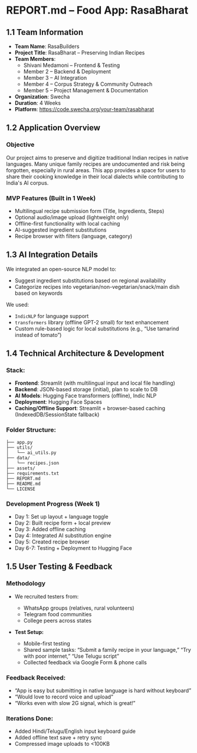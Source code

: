 
# REPORT.md – Food App: RasaBharat

## 1.1 Team Information

- **Team Name**: RasaBuilders
- **Project Title**: RasaBharat – Preserving Indian Recipes
- **Team Members**:  
  - Shivani Medamoni – Frontend & Testing  
  - Member 2 – Backend & Deployment  
  - Member 3 – AI Integration  
  - Member 4 – Corpus Strategy & Community Outreach  
  - Member 5 – Project Management & Documentation  
- **Organization**: Swecha  
- **Duration**: 4 Weeks  
- **Platform**: https://code.swecha.org/your-team/rasabharat

## 1.2 Application Overview

### Objective  
Our project aims to preserve and digitize traditional Indian recipes in native languages. Many unique family recipes are undocumented and risk being forgotten, especially in rural areas. This app provides a space for users to share their cooking knowledge in their local dialects while contributing to India's AI corpus.

### MVP Features (Built in 1 Week)
- Multilingual recipe submission form (Title, Ingredients, Steps)
- Optional audio/image upload (lightweight only)
- Offline-first functionality with local caching
- AI-suggested ingredient substitutions
- Recipe browser with filters (language, category)

## 1.3 AI Integration Details

We integrated an open-source NLP model to:
- Suggest ingredient substitutions based on regional availability
- Categorize recipes into vegetarian/non-vegetarian/snack/main dish based on keywords

We used:
- `IndicNLP` for language support
- `transformers` library (offline GPT-2 small) for text enhancement
- Custom rule-based logic for local substitutions (e.g., “Use tamarind instead of tomato”)

## 1.4 Technical Architecture & Development

### Stack:
- **Frontend**: Streamlit (with multilingual input and local file handling)
- **Backend**: JSON-based storage (initial), plan to scale to DB
- **AI Models**: Hugging Face transformers (offline), Indic NLP
- **Deployment**: Hugging Face Spaces
- **Caching/Offline Support**: Streamlit + browser-based caching (IndexedDB/SessionState fallback)

### Folder Structure:
```
├── app.py
├── utils/
│   └── ai_utils.py
├── data/
│   └── recipes.json
├── assets/
├── requirements.txt
├── REPORT.md
├── README.md
└── LICENSE
```

### Development Progress (Week 1)
- Day 1: Set up layout + language toggle
- Day 2: Built recipe form + local preview
- Day 3: Added offline caching
- Day 4: Integrated AI substitution engine
- Day 5: Created recipe browser
- Day 6-7: Testing + Deployment to Hugging Face

## 1.5 User Testing & Feedback

### Methodology
- We recruited testers from:
  - WhatsApp groups (relatives, rural volunteers)
  - Telegram food communities
  - College peers across states

- **Test Setup:**
  - Mobile-first testing
  - Shared sample tasks: “Submit a family recipe in your language,” “Try with poor internet,” “Use Telugu script”
  - Collected feedback via Google Form & phone calls

### Feedback Received:
- “App is easy but submitting in native language is hard without keyboard”
- “Would love to record voice and upload”
- “Works even with slow 2G signal, which is great!”

### Iterations Done:
- Added Hindi/Telugu/English input keyboard guide
- Added offline text save + retry sync
- Compressed image uploads to <100KB
